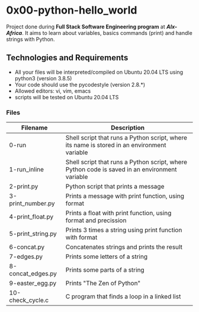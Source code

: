 # **0x00-python-hello_world**
Project done during **Full Stack Software Engineering program** at ***Alx-Africa***. It aims to learn about variables, basics commands (print) and handle strings with Python.

## **Technologies and Requirements**

- All your files will be interpreted/compiled on Ubuntu 20.04 LTS using python3 (version 3.8.5)
- Your code should use the pycodestyle (version 2.8.*)
- Allowed editors: vi, vim, emacs
-  scripts will be tested on Ubuntu 20.04 LTS

### **Files**

|Filename|   Description |
|--------|---------------|
|0-run	 |Shell script that runs a Python script, where its name is stored in an environment variable
|1-run_inline |	Shell script that runs a Python script, where Python code is saved in an environment variable
|2-print.py   | Python script that prints a message
|3-print_number.py|	Prints a message with print function, using format
|4-print_float.py|	Prints a float with print function, using format and precission
|5-print_string.py|	Prints 3 times a string using print function with format
|6-concat.py	|Concatenates strings and prints the result
|7-edges.py	|Prints some letters of a string
|8-concat_edges.py    |	Prints some parts of a string
|9-easter_egg.py    |   Prints "The Zen of Python"
|10-check_cycle.c  |	C program that finds a loop in a linked list
